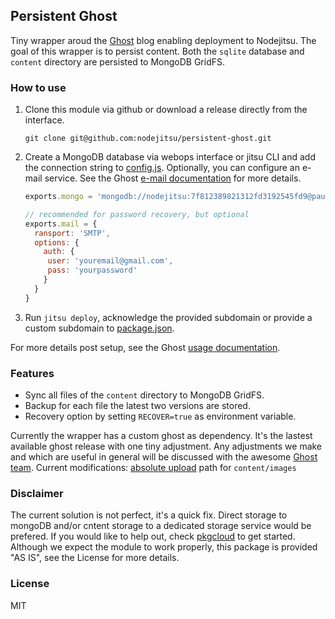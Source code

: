 ## Persistent Ghost
Tiny wrapper aroud the [Ghost] blog enabling deployment to Nodejitsu. The goal
of this wrapper is to persist content. Both the `sqlite` database and `content`
directory are persisted to MongoDB GridFS.

### How to use
1. Clone this module via github or download a release directly from the interface.
   ```
   git clone git@github.com:nodejitsu/persistent-ghost.git
   ```
2. Create a MongoDB database via webops interface or jitsu CLI and add the
   connection string to [config.js]. Optionally, you can configure an e-mail
   service. See the Ghost [e-mail documentation][docs] for more details.
   ```js
   exports.mongo = 'mongodb://nodejitsu:7f812389821312fd3192545fd9@paulo.mongohq.com:10051/nodejitsudb12938192';

   // recommended for password recovery, but optional
   exports.mail = {
     ransport: 'SMTP',
     options: {
       auth: {
        user: 'youremail@gmail.com',
        pass: 'yourpassword'
       }
     }
   }
   ```
3. Run `jitsu deploy`, acknowledge the provided subdomain or provide a custom
   subdomain to [package.json].

For more details post setup, see the Ghost [usage documentation][usage].

### Features
- Sync all files of the `content` directory to MongoDB GridFS.
- Backup for each file the latest two versions are stored.
- Recovery option by setting `RECOVER=true` as environment variable.

Currently the wrapper has a custom ghost as dependency. It's the lastest available
ghost release with one tiny adjustment. Any adjustments we make and which are useful
in general will be discussed with the awesome [Ghost team][about].
Current modifications: [absolute upload][commit] path for `content/images`

[commit]: https://github.com/Swaagie/ghost/commit/e1a7b8b6472f63aabe6edcd0c63559c74b499b63

### Disclaimer
The current solution is not perfect, it's a quick fix. Direct storage to mongoDB
and/or cntent storage to a dedicated storage service would be prefered. If you
would like to help out, check [pkgcloud] to get started. Although we expect the
module to work properly, this package is provided "AS IS", see the License for
more details.

### License

MIT

[usage]: http://docs.ghost.org/usage/
[package.json]: https://github.com/nodejitsu/persistent-ghost/blob/master/package.json
[pkgcloud]: https://github.com/nodejitsu/pkgcloud
[Ghost]: https://ghost.org/
[docs]: http://docs.ghost.org/mail/
[config.js]: https://github.com/nodejitsu/persistent-ghost/blob/master/config.js
[about]: https://ghost.org/about/
